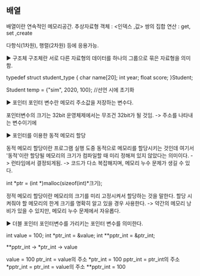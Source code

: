 ## 배열 <br>

배열이란 연속적인 메모리공간.
추상자료형
객체 : <인덱스 ,값> 쌍의 집합
연산 : get, set ,create

다항식(1차원), 행렬(2차원) 등에 응용가능.

▶ 구조체 
구조체란 서로 다른 자료형의 데이터를 하나의 그룹으로 묶은 자료형을 의미함.

typedef struct student_type
{
	char name[20];
	int year;
	float score;
}Student;

Student temp = {"sim", 2020, 100}; //선언 시에 초기화



▶ 포인터 
포인터 변수란 메모리 주소값을 저장하는 변수다.

포인터변수의 크기는 32bit 운영체제에서는 무조건 32bit가 될 것임. -> 주소를 나타내는 변수이기에



▶ 포인터를 이용한 동적 메모리 할당 

동적 메모리 할당이란 프로그램 실행 도중 동적으로 메모리를 할당시키는 것인데
여기서 '동적'이란 할당될 메모리의 크기가 컴파일할 때 미리 정해져 있지 않았다는 의미이다.
-> 런타임에서 결정되게됨.
-> 코드가 다소 복잡해지며, 메모리 누수 문제가 생길 수 있다.

int *ptr = (int *)malloc(sizeof(int)*크기);

정적 메모리 할당이란 메모리의 크기를 미리 고정시켜서 할당하는 것을 말한다.
할당 시켜줘야 할 메모리의 한계 크기를 명확히 알고 있을 경우 사용한다.
-> 약간의 메모리 낭비가 있을 수 있지만, 메모리 누수 문제에서 자유롭다.



▶ 더블 포인터 
포인터변수를 가리키는 포인터 변수를 의미한다.

int value = 100;
int *ptr_int = &value;
int **pptr_int = &ptr_int;

**pptr_int -> *ptr_int -> value

value = 100
ptr_int = value의 주소
*ptr_int = 100
pptr_int = ptr_int의 주소
*pptr_int = ptr_int = value의 주소
**pptr_int = 100

